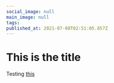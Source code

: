 ```yaml
---
social_image: null
main_image: null
tags: 
published_at: 2021-07-08T02:51:05.857Z
---
```


# This is the title

Testing [this](https://dev.to/siddharthshyniben/dev-tip-set-slug-46an)